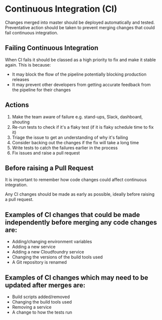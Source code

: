 # Continuous Integration (CI)
Changes merged into master should be deployed automatically and tested. Preventative action should be taken to prevent merging changes that could fail continuous integration.

## Failing Continuous Integration
When CI fails it should be classed as a high priority to fix and make it stable again. This is because:

* It may block the flow of the pipeline potentially blocking production releases
* It may prevent other developers from getting accurate feedback from the pipeline for their changes

## Actions

1. Make the team aware of failure e.g. stand-ups, Slack, dashboard, shouting
1. Re-run tests to check if it's a flaky test (if it is flaky schedule time to fix it)
1. Triage the issue to get an understanding of why it's failing
1. Consider backing out the changes if the fix will take a long time
1. Write tests to catch the failures earlier in the process
1. Fix issues and raise a pull request

## Before raising a Pull Request
It is important to remember how code changes could affect continuous integration.

Any CI changes should be made as early as possible, ideally before raising a pull request.

## Examples of CI changes that could be made independently before merging any code changes are:

* Adding/changing environment variables
* Adding a new service
* Adding a new Cloudfoundry service
* Changing the versions of the build tools used
* A Git repository is renamed

## Examples of CI changes which may need to be updated after merges are:

* Build scripts added/removed
* Changing the build tools used
* Removing a service
* A change to how the tests run
